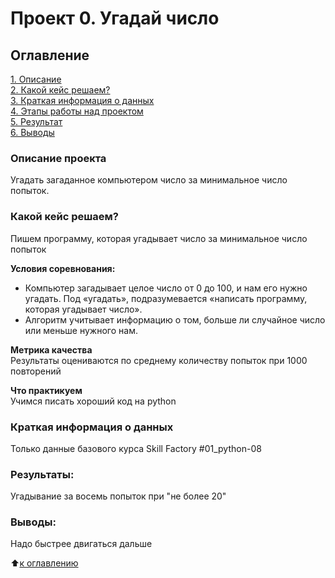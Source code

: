 # Проект 0. Угадай число

## Оглавление  
[1. Описание](https://github.com/Ravezoth/01_python-08-final-task/blob/master/README.md#Описание-проекта)  
[2. Какой кейс решаем?](https://github.com/Ravezoth/01_python-08-final-task/blob/master/README.md#Какой-кейс-решаем)  
[3. Краткая информация о данных](https://github.com/Ravezoth/01_python-08-final-task/blob/master/README.md#Краткая-информация-о-данных)  
[4. Этапы работы над проектом](https://github.com/Ravezoth/01_python-08-final-task/blob/master/README.md#Этапы-работы-над-проектом)  
[5. Результат](https://github.com/Ravezoth/01_python-08-final-task/blob/master/README.md#Результат)    
[6. Выводы](https://github.com/Ravezoth/01_python-08-final-task/blob/master/README.md#Выводы) 

### Описание проекта    
Угадать загаданное компьютером число за минимальное число попыток.

### Какой кейс решаем?    
Пишем программу, которая угадывает число за минимальное число попыток

**Условия соревнования:**  
- Компьютер загадывает целое число от 0 до 100, и нам его нужно угадать. Под «угадать», подразумевается «написать программу, которая угадывает число».
- Алгоритм учитывает информацию о том, больше ли случайное число или меньше нужного нам.

**Метрика качества**     
Результаты оцениваются по среднему количеству попыток при 1000 повторений

**Что практикуем**     
Учимся писать хороший код на python


### Краткая информация о данных
Только данные базового курса Skill Factory #01_python-08

### Результаты:  
Угадывание за восемь попыток при "не более 20"

### Выводы:  
Надо быстрее двигаться дальше

:arrow_up:[к оглавлению](https://github.com/Ravezoth/01_python-08-final-task/blob/master/README.md#Оглавление)